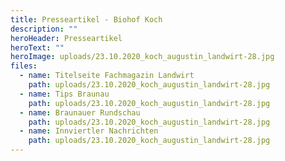 ```yaml
---
title: Presseartikel - Biohof Koch
description: ""
heroHeader: Presseartikel
heroText: ""
heroImage: uploads/23.10.2020_koch_augustin_landwirt-28.jpg
files:
  - name: Titelseite Fachmagazin Landwirt
    path: uploads/23.10.2020_koch_augustin_landwirt-28.jpg
  - name: Tips Braunau
    path: uploads/23.10.2020_koch_augustin_landwirt-28.jpg
  - name: Braunauer Rundschau
    path: uploads/23.10.2020_koch_augustin_landwirt-28.jpg
  - name: Innviertler Nachrichten
    path: uploads/23.10.2020_koch_augustin_landwirt-28.jpg
---
```

